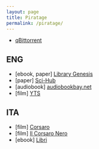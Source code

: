 ```yaml
---
layout: page
title: Piratage
permalink: /piratage/
---
```


+ [qBittorrent](https://www.qbittorrent.org/)


## ENG
+ [ebook, paper] [Library Genesis](http://gen.lib.rus.ec/)
+ [paper] [Sci-Hub](https://sci-hub.tw/)
+ [audiobook] [audiobookbay.net](http://audiobookbay.net/)
+ [film] [YTS](https://yts.mx/)


## ITA
+ [film] [Corsaro](https://corsaro.red/)
+ [film] [Il Corsaro Nero](https://ilcorsaronero.pw/)
+ [ebook] [Libri](https://libri.xyz/)
